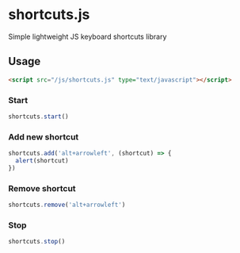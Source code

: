 # shortcuts.js
Simple lightweight JS keyboard shortcuts library

## Usage
```html
<script src="/js/shortcuts.js" type="text/javascript"></script>
```

### Start
```js
shortcuts.start()
```

### Add new shortcut
```js
shortcuts.add('alt+arrowleft', (shortcut) => {
  alert(shortcut)
})
```

### Remove shortcut
```js
shortcuts.remove('alt+arrowleft')
```

### Stop
```js
shortcuts.stop()
```
